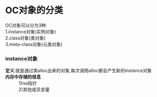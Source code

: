 # OC对象的分类

OC对象可以分为3种:</br>
1.instance对象(实例对象)</br>
2.class对象(类对象)</br>
3.meta-class对象(元类对象)

### instance对象</br>
**定义**:就是通过类alloc出来的对象,每次调用alloc都会产生新的instance对象</br>
**内存中存储的信息**</br>
　　　1)isa指针</br>
　　　2)其他成员变量</br>
